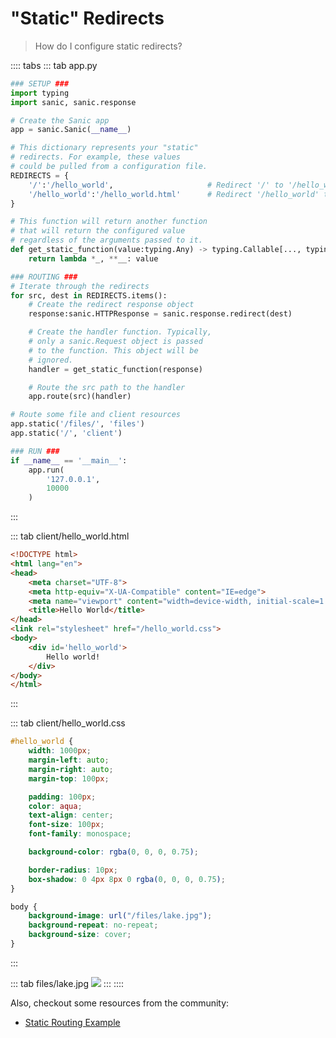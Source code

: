 # "Static" Redirects

> How do I configure static redirects?

:::: tabs
::: tab app.py
```python
### SETUP ###
import typing
import sanic, sanic.response

# Create the Sanic app
app = sanic.Sanic(__name__)

# This dictionary represents your "static"
# redirects. For example, these values
# could be pulled from a configuration file.
REDIRECTS = {
    '/':'/hello_world',                     # Redirect '/' to '/hello_world'
    '/hello_world':'/hello_world.html'      # Redirect '/hello_world' to 'hello_world.html'
}

# This function will return another function
# that will return the configured value
# regardless of the arguments passed to it.
def get_static_function(value:typing.Any) -> typing.Callable[..., typing.Any]:
    return lambda *_, **__: value

### ROUTING ###
# Iterate through the redirects
for src, dest in REDIRECTS.items():                            
    # Create the redirect response object         
    response:sanic.HTTPResponse = sanic.response.redirect(dest)

    # Create the handler function. Typically,
    # only a sanic.Request object is passed
    # to the function. This object will be 
    # ignored.
    handler = get_static_function(response)

    # Route the src path to the handler
    app.route(src)(handler)

# Route some file and client resources
app.static('/files/', 'files')
app.static('/', 'client')

### RUN ###
if __name__ == '__main__':
    app.run(
        '127.0.0.1',
        10000
    )
```
:::

::: tab client/hello_world.html
```html
<!DOCTYPE html>
<html lang="en">
<head>
    <meta charset="UTF-8">
    <meta http-equiv="X-UA-Compatible" content="IE=edge">
    <meta name="viewport" content="width=device-width, initial-scale=1.0">
    <title>Hello World</title>
</head>
<link rel="stylesheet" href="/hello_world.css">
<body>
    <div id='hello_world'>
        Hello world!
    </div>
</body>
</html>
```
:::

::: tab client/hello_world.css
```css
#hello_world {
    width: 1000px;
    margin-left: auto;
    margin-right: auto;
    margin-top: 100px;

    padding: 100px;
    color: aqua;
    text-align: center;
    font-size: 100px;
    font-family: monospace;

    background-color: rgba(0, 0, 0, 0.75);

    border-radius: 10px;
    box-shadow: 0 4px 8px 0 rgba(0, 0, 0, 0.75);
}

body {
    background-image: url("/files/lake.jpg");
    background-repeat: no-repeat;
    background-size: cover;
}
```
:::

::: tab files/lake.jpg ![](./assets/images/lake.jpg) :::
::::

Also, checkout some resources from the community:

- [Static Routing Example](https://github.com/Perzan/sanic-static-routing-example)

